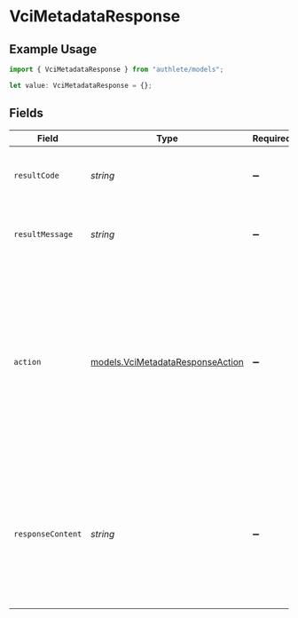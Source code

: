 # VciMetadataResponse

## Example Usage

```typescript
import { VciMetadataResponse } from "authlete/models";

let value: VciMetadataResponse = {};
```

## Fields

| Field                                                                                                                                                                                                   | Type                                                                                                                                                                                                    | Required                                                                                                                                                                                                | Description                                                                                                                                                                                             |
| ------------------------------------------------------------------------------------------------------------------------------------------------------------------------------------------------------- | ------------------------------------------------------------------------------------------------------------------------------------------------------------------------------------------------------- | ------------------------------------------------------------------------------------------------------------------------------------------------------------------------------------------------------- | ------------------------------------------------------------------------------------------------------------------------------------------------------------------------------------------------------- |
| `resultCode`                                                                                                                                                                                            | *string*                                                                                                                                                                                                | :heavy_minus_sign:                                                                                                                                                                                      | The code which represents the result of the API call.                                                                                                                                                   |
| `resultMessage`                                                                                                                                                                                         | *string*                                                                                                                                                                                                | :heavy_minus_sign:                                                                                                                                                                                      | A short message which explains the result of the API call.                                                                                                                                              |
| `action`                                                                                                                                                                                                | [models.VciMetadataResponseAction](../models/vcimetadataresponseaction.md)                                                                                                                              | :heavy_minus_sign:                                                                                                                                                                                      | The next action that the implementation of the credential issuer<br/>metadata endpoint (`/.well-known/openid-credential-issuer`)<br/>should take after getting a response from Authlete's<br/>`/vci/metadata` API.<br/> |
| `responseContent`                                                                                                                                                                                       | *string*                                                                                                                                                                                                | :heavy_minus_sign:                                                                                                                                                                                      | Get the content that the implementation of the credential issuer<br/>metadata endpoint should use when it constructs a response.<br/>                                                                   |